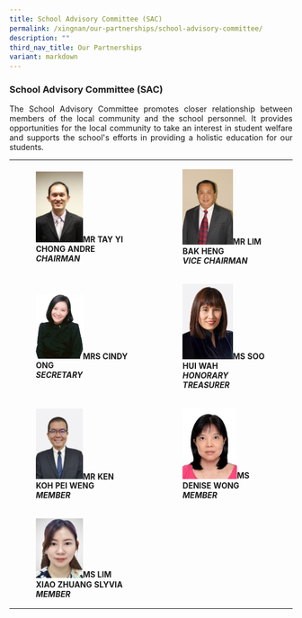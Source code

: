 ```yaml
---
title: School Advisory Committee (SAC)
permalink: /xingnan/our-partnerships/school-advisory-committee/
description: ""
third_nav_title: Our Partnerships
variant: markdown
---
```

### School Advisory Committee (SAC)

<p align="justify"> 
The School Advisory Committee promotes closer relationship between members of the local community and the school personnel. It provides opportunities for the local community to take an interest in student welfare and supports the school's efforts in providing a holistic education for our students.
	</p>

|  	|  	|
|---	|---	|
|  <figure><img src="/images/sac1.png" style="width:50%"><b>MR TAY YI CHONG ANDRE<b><br><i>CHAIRMAN</i>	| <figure><img src="/images/sac2.png" style="width:60%"><b>MR LIM BAK HENG<b><br><i>VICE CHAIRMAN</i> 	|
| <figure><img src="/images/Our%20Staff/01%20SL/SL1.png" style="width:50%"><b>MRS CINDY ONG<b><br><i>SECRETARY</i> 	| <figure><img src="/images/sac4.png" style="width:60%"><b>MS SOO HUI WAH<b><br><i>HONORARY TREASURER</i> 	|
| <figure><img src="/images/sac5.png" style="width:50%"><b>MR KEN KOH PEI WENG<b><br><i>MEMBER</i> 	| <figure><img src="/images/sac6.png" style="width:65%"><b>MS DENISE WONG<b><br><i>MEMBER</i> 	|
| <figure><img src="/images/Our%20Staff/05%20SAC/xnpssac7.png" style="width:50%"><b>MS LIM XIAO ZHUANG SLYVIA<b><br><i>MEMBER</i>  </b></b></figure></b></b></figure></b></b></figure></b></b></figure></b></b></figure></b></b></figure></b></b></figure>